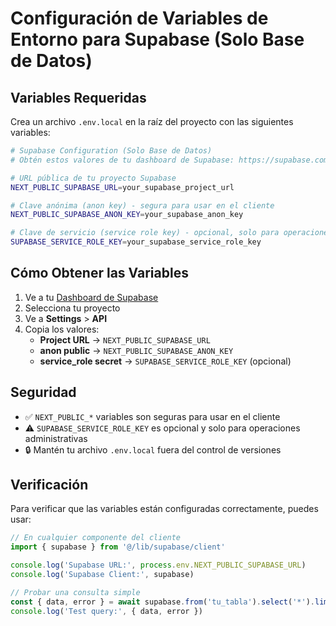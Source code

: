 # Configuración de Variables de Entorno para Supabase (Solo Base de Datos)

## Variables Requeridas

Crea un archivo `.env.local` en la raíz del proyecto con las siguientes variables:

```bash
# Supabase Configuration (Solo Base de Datos)
# Obtén estos valores de tu dashboard de Supabase: https://supabase.com/dashboard/project/YOUR_PROJECT/settings/api

# URL pública de tu proyecto Supabase
NEXT_PUBLIC_SUPABASE_URL=your_supabase_project_url

# Clave anónima (anon key) - segura para usar en el cliente
NEXT_PUBLIC_SUPABASE_ANON_KEY=your_supabase_anon_key

# Clave de servicio (service role key) - opcional, solo para operaciones administrativas
SUPABASE_SERVICE_ROLE_KEY=your_supabase_service_role_key
```

## Cómo Obtener las Variables

1. Ve a tu [Dashboard de Supabase](https://supabase.com/dashboard)
2. Selecciona tu proyecto
3. Ve a **Settings** > **API**
4. Copia los valores:
   - **Project URL** → `NEXT_PUBLIC_SUPABASE_URL`
   - **anon public** → `NEXT_PUBLIC_SUPABASE_ANON_KEY`
   - **service_role secret** → `SUPABASE_SERVICE_ROLE_KEY` (opcional)

## Seguridad

- ✅ `NEXT_PUBLIC_*` variables son seguras para usar en el cliente
- ⚠️ `SUPABASE_SERVICE_ROLE_KEY` es opcional y solo para operaciones administrativas
- 🔒 Mantén tu archivo `.env.local` fuera del control de versiones

## Verificación

Para verificar que las variables están configuradas correctamente, puedes usar:

```typescript
// En cualquier componente del cliente
import { supabase } from '@/lib/supabase/client'

console.log('Supabase URL:', process.env.NEXT_PUBLIC_SUPABASE_URL)
console.log('Supabase Client:', supabase)

// Probar una consulta simple
const { data, error } = await supabase.from('tu_tabla').select('*').limit(1)
console.log('Test query:', { data, error })
```
